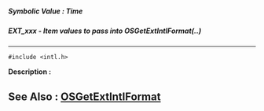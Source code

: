##### Symbolic Value : Time
##### EXT_xxx - Item values to pass into OSGetExtIntlFormat(..)
---
```
#include <intl.h>
```
**Description :**



**See Also :**
[OSGetExtIntlFormat](/reference/Func/OSGetExtIntlFormat)
---

